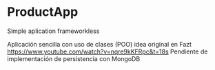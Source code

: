 # ProductApp
Simple aplication frameworkless

Aplicación sencilla con uso de clases (POO)
idea original en Fazt https://www.youtube.com/watch?v=nqre9kKFRpc&t=18s
Pendiente de implementación de persistencia con MongoDB
